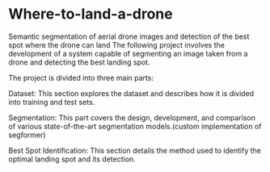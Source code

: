# Where-to-land-a-drone
Semantic segmentation of aerial drone images and detection of the best spot where the drone can land
The following project involves the development of a system capable of segmenting an image taken from a drone and detecting the best landing spot.

The project is divided into three main parts:

Dataset: This section explores the dataset and describes how it is divided into training and test sets.

Segmentation: This part covers the design, development, and comparison of various state-of-the-art segmentation models.(custom implementation of segformer)

Best Spot Identification: This section details the method used to identify the optimal landing spot and its detection.

